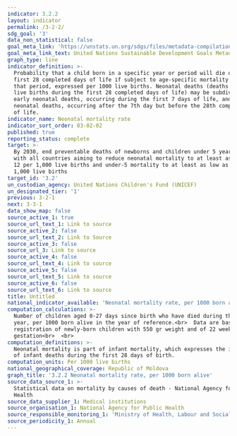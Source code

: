 ```yaml
---
indicator: 3.2.2
layout: indicator
permalink: /3-2-2/
sdg_goal: '3'
data_non_statistical: false
goal_meta_link: 'https://unstats.un.org/sdgs/files/metadata-compilation/Metadata-Goal-3.pdf'
goal_meta_link_text: United Nations Sustainable Development Goals Metadata (PDF 225 KB)
graph_type: line
indicator_definition: >-
  Probability that a child born in a specific year or period will die during the
  first 28 completed days of life if subject to age-specific mortality rates of
  that period, expressed per 1000 live births. Neonatal deaths (deaths among
  live births during the first 28 completed days of life) may be subdivided into
  early neonatal deaths, occurring during the first 7 days of life, and late
  neonatal deaths, occurring after the 7th day but before the 28th completed day
  of life.
indicator_name: Neonatal mortality rate
indicator_sort_order: 03-02-02
published: true
reporting_status: complete
target: >-
  By 2030, end preventable deaths of newborns and children under 5 years of age,
  with all countries aiming to reduce neonatal mortality to at least as low as
  12 per 1,000 live births and under-5 mortality to at least as low as 25 per
  1,000 live births
target_id: '3.2'
un_custodian_agency: United Nations Children's Fund (UNICEF)
un_designated_tier: '1'
previous: 3-2-1
next: 3-3-1
data_show_map: false
source_active_1: true
source_url_text_1: Link to source
source_active_2: false
source_url_text_2: Link to Source
source_active_3: false
source_url_3: Link to source
source_active_4: false
source_url_text_4: Link to source
source_active_5: false
source_url_text_5: Link to source
source_active_6: false
source_url_text_6: Link to source
title: Untitled
national_indicator_available: 'Neonatal mortality rate, per 1000 born alive'
computation_calculations: >-
  Number of children aged 0-27 days since birth who have died during the current
  year, per 1000 born alive in the year of reference.<br>  Data are based on
  registration of newly-born children with 550 gr weight and of 22 weeks of
  gestation<br>  <br>
computation_definitions: >-
  Neonatal mortality is part of infant mortality, which expresses the intensity
  of infant deaths during the first 28 days of birth.
computation_units: Per 1000 live births
national_geographical_coverage: Republic of Moldova
graph_title: '3.2.2 Neonatal mortality rate, per 1000 born alive'
source_data_source_1: >-
  Statistical data on mortality by causes of death - National Agency for Public
  Health
source_data_supplier_1: Medical institutions
source_organisation_1: National Agency for Public Health
source_responsible_monitoring_1: 'Ministry of Health, Labour and Social Protection'
source_periodicity_1: Annual
---
```

